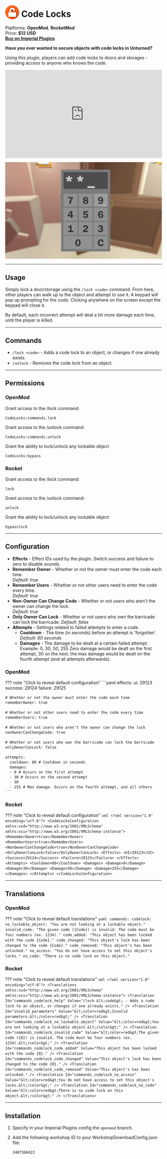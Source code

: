 # <img src="/assets/images/plugins/code-locks/logo.png" width="45" style="vertical-align: bottom;"/> Code Locks

Platforms: **OpenMod**, **RocketMod**  
Price: **$12 USD**  
**[Buy on Imperial Plugins](https://imperialplugins.com/Unturned/Products/Code-Locks)**

**Have you ever wanted to secure objects with code locks in Unturned?**

Using this plugin, players can add code locks to doors and storages - providing access to anyone who knows the code.

<div style="position:relative;padding-top:56.25%;">
    <iframe src="https://www.youtube.com/embed/gCeqEz9yU8s" frameborder="0" allow="accelerometer; autoplay; clipboard-write; encrypted-media; gyroscope; picture-in-picture" allowfullscreen style="position:absolute;top:0;left:0;width:100%;height:100%;"></iframe>
</div>

![Code Locks UI](/assets/images/plugins/code-locks/ui.png)

***

## Usage

Simply lock a door/storage using the `/lock <code>` command. From here, other players can walk up to the object and attempt to use it. A keypad will pop up prompting for the code. Clicking anywhere on the screen except the keypad will close it.

By default, each incorrect attempt will deal a bit more damage each time, until the player is killed.

***

## Commands

- `/lock <code>` - Adds a code lock to an object, or changes if one already exists.
- `/unlock` - Removes the code lock from an object.

***

## Permissions

### OpenMod

Grant access to the /lock command:
```
CodeLocks:commands.lock
```

Grant access to the /unlock command:
```
CodeLocks:commands.unlock
```

Grant the ability to lock/unlock any lockable object
```
CodeLocks:bypass
```

### Rocket

Grant access to the /lock command:
```
lock
```

Grant access to the /unlock command:
```
unlock
```

Grant the ability to lock/unlock any lockable object
```
bypasslock
```

***

## Configuration

- **Effects** - Effect IDs used by the plugin. Switch success and failure to zero to disable sounds.
- **Remember Owner** - Whether or not the owner must enter the code each time.  
  *Default: true*
- **Remember Users** - Whether or not other users need to enter the code every time.  
  *Default: true*
- **Non-Owner Can Change Code** - Whether or not users who aren't the owner can change the lock.  
  *Default: true*
- **Only Owner Can Lock** - Whether or not users who own the barricade can lock the barricade.
  *Default: false*
- **Attempts** - Settings related to failed attempts to enter a code.
  - **Cooldown** - The time (in seconds) before an attempt is 'forgotten'.  
    *Default: 60 seconds*
  - **Damages** - The damage to be dealt at a certain failed attempt.
    Example: 0, 30, 50, 255
    Zero damage would be dealt on the first attempt, 30 on the next, the max damage would be dealt on the fourth attempt (and all attempts afterwards).

### OpenMod

??? note "Click to reveal default configuration"
    ```yaml
    effects:
      ui: 29123
      success: 29124
      failure: 29125

    # Whether or not the owner must enter the code each time
    rememberOwner: true

    # Whether or not other users need to enter the code every time
    rememberUsers: true

    # Whether or not users who aren't the owner can change the lock
    nonOwnerCanChangeCode: true

    # Whether or not users who own the barricade can lock the barricade
    onlyOwnerCanLock: false

    attempts:
      cooldown: 60 # Cooldown in seconds
      damages:
      - 0 # Occurs on the first attempt
      - 30 # Occurs on the second attempt
      - 50
      - 255 # Max damage. Occurs on the fourth attempt, and all others
    ```

### Rocket

??? note "Click to reveal default configuration"
    ```xml
    <?xml version="1.0" encoding="utf-8"?>
    <CodeLocksConfiguration xmlns:xsd="http://www.w3.org/2001/XMLSchema" xmlns:xsi="http://www.w3.org/2001/XMLSchema-instance">
      <RememberOwner>true</RememberOwner>
      <RememberUsers>true</RememberUsers>
      <NonOwnerCanChangeCode>true</NonOwnerCanChangeCode>
      <OnlyOwnerCanLock>false</OnlyOwnerCanLock>
      <Effects>
        <UI>29123</UI>
        <Success>29124</Success>
        <Failure>29125</Failure>
      </Effects>
      <Attempts>
        <Cooldown>60</Cooldown>
        <Damages>
          <Damage>0</Damage>
          <Damage>30</Damage>
          <Damage>50</Damage>
          <Damage>255</Damage>
        </Damages>
      </Attempts>
    </CodeLocksConfiguration>
    ```

***

## Translations

### OpenMod

??? note "Click to reveal default translations"
    ```yaml
    commands:
      codelock:
        no_lockable_object: "You are not looking at a lockable object."
        invalid_code: "The given code ({Code}) is invalid. The code must be four numbers (ex. 1234)."
        code_added: "This object has been locked with the code {Code}."
        code_changed: "This object's lock has been changed to the code {Code}."
        code_removed: "This object's has been unlocked."
        no_access: "You do not have access to set this object's locks."
        no_code: "There is no code lock on this object."
    ```

### Rocket

??? note "Click to reveal default translations"
    ```xml
    <?xml version="1.0" encoding="utf-8"?>
    <Translations xmlns:xsd="http://www.w3.org/2001/XMLSchema" xmlns:xsi="http://www.w3.org/2001/XMLSchema-instance">
      <Translation Id="commands_codelock_help" Value="/lock &lt;code&gt; - Adds a code lock to an object, or changes if one already exists." />
      <Translation Id="invalid_parameters" Value="&lt;color=red&gt;Invalid parameters.&lt;/color=red&gt;" />
      <Translation Id="commands_codelock_no_lockable_object" Value="&lt;color=red&gt;You are not looking at a lockable object.&lt;/color&gt;" />
      <Translation Id="commands_codelock_invalid_code" Value="&lt;color=red&gt;The given code ({0}) is invalid. The code must be four numbers (ex. 1234).&lt;/color&gt;" />
      <Translation Id="commands_codelock_code_added" Value="This object has been locked with the code {0}." />
      <Translation Id="commands_codelock_code_changed" Value="This object's lock has been changed to the code {0}." />
      <Translation Id="commands_codelock_code_removed" Value="This object's has been unlocked." />
      <Translation Id="commands_codelock_no_access" Value="&lt;color=red&gt;You do not have access to set this object's locks.&lt;/color&gt;" />
      <Translation Id="commands_codelock_no_code" Value="&lt;color=red&gt;There is no code lock on this object.&lt;/color&gt;" />
    </Translations>
    ```

***

## Installation

1. Specify in your Imperial Plugins config the `openmod` branch.

2. Add the following workshop ID to your WorkshopDownloadConfig.json file:
   ```
   2407368422
   ```